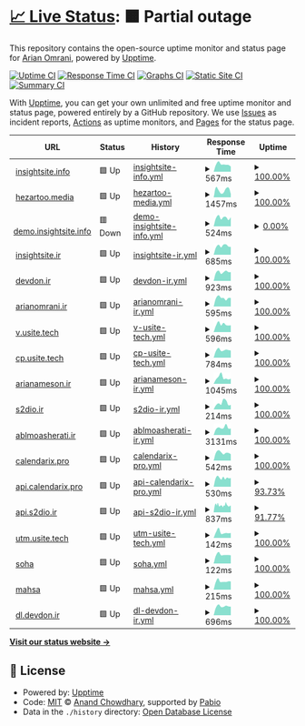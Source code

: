 # [📈 Live Status](https://demo.upptime.js.org): <!--live status--> **🟧 Partial outage**

This repository contains the open-source uptime monitor and status page for [Arian Omrani](https://devdon.ir), powered by [Upptime](https://github.com/upptime/upptime).

[![Uptime CI](https://github.com/arian24b/utm/workflows/Uptime%20CI/badge.svg)](https://github.com/arian24b/utm/actions?query=workflow%3A%22Uptime+CI%22)
[![Response Time CI](https://github.com/arian24b/utm/workflows/Response%20Time%20CI/badge.svg)](https://github.com/arian24b/utm/actions?query=workflow%3A%22Response+Time+CI%22)
[![Graphs CI](https://github.com/arian24b/utm/workflows/Graphs%20CI/badge.svg)](https://github.com/arian24b/utm/actions?query=workflow%3A%22Graphs+CI%22)
[![Static Site CI](https://github.com/arian24b/utm/workflows/Static%20Site%20CI/badge.svg)](https://github.com/arian24b/utm/actions?query=workflow%3A%22Static+Site+CI%22)
[![Summary CI](https://github.com/arian24b/utm/workflows/Summary%20CI/badge.svg)](https://github.com/arian24b/utm/actions?query=workflow%3A%22Summary+CI%22)

With [Upptime](https://upptime.js.org), you can get your own unlimited and free uptime monitor and status page, powered entirely by a GitHub repository. We use [Issues](https://github.com/arian24b/utm/issues) as incident reports, [Actions](https://github.com/arian24b/utm/actions) as uptime monitors, and [Pages](https://demo.upptime.js.org) for the status page.

<!--start: status pages-->
<!-- This summary is generated by Upptime (https://github.com/upptime/upptime) -->
<!-- Do not edit this manually, your changes will be overwritten -->
<!-- prettier-ignore -->
| URL | Status | History | Response Time | Uptime |
| --- | ------ | ------- | ------------- | ------ |
| <img alt="" src="https://icons.duckduckgo.com/ip3/insightsite.info.ico" height="13"> [insightsite.info](https://insightsite.info) | 🟩 Up | [insightsite-info.yml](https://github.com/arian24b/utm/commits/HEAD/history/insightsite-info.yml) | <details><summary><img alt="Response time graph" src="./graphs/insightsite-info/response-time-week.png" height="20"> 567ms</summary><br><a href="https://utm.usite.tech/history/insightsite-info"><img alt="Response time 629" src="https://img.shields.io/endpoint?url=https%3A%2F%2Fraw.githubusercontent.com%2Farian24b%2Futm%2FHEAD%2Fapi%2Finsightsite-info%2Fresponse-time.json"></a><br><a href="https://utm.usite.tech/history/insightsite-info"><img alt="24-hour response time 401" src="https://img.shields.io/endpoint?url=https%3A%2F%2Fraw.githubusercontent.com%2Farian24b%2Futm%2FHEAD%2Fapi%2Finsightsite-info%2Fresponse-time-day.json"></a><br><a href="https://utm.usite.tech/history/insightsite-info"><img alt="7-day response time 567" src="https://img.shields.io/endpoint?url=https%3A%2F%2Fraw.githubusercontent.com%2Farian24b%2Futm%2FHEAD%2Fapi%2Finsightsite-info%2Fresponse-time-week.json"></a><br><a href="https://utm.usite.tech/history/insightsite-info"><img alt="30-day response time 573" src="https://img.shields.io/endpoint?url=https%3A%2F%2Fraw.githubusercontent.com%2Farian24b%2Futm%2FHEAD%2Fapi%2Finsightsite-info%2Fresponse-time-month.json"></a><br><a href="https://utm.usite.tech/history/insightsite-info"><img alt="1-year response time 629" src="https://img.shields.io/endpoint?url=https%3A%2F%2Fraw.githubusercontent.com%2Farian24b%2Futm%2FHEAD%2Fapi%2Finsightsite-info%2Fresponse-time-year.json"></a></details> | <details><summary><a href="https://utm.usite.tech/history/insightsite-info">100.00%</a></summary><a href="https://utm.usite.tech/history/insightsite-info"><img alt="All-time uptime 99.94%" src="https://img.shields.io/endpoint?url=https%3A%2F%2Fraw.githubusercontent.com%2Farian24b%2Futm%2FHEAD%2Fapi%2Finsightsite-info%2Fuptime.json"></a><br><a href="https://utm.usite.tech/history/insightsite-info"><img alt="24-hour uptime 100.00%" src="https://img.shields.io/endpoint?url=https%3A%2F%2Fraw.githubusercontent.com%2Farian24b%2Futm%2FHEAD%2Fapi%2Finsightsite-info%2Fuptime-day.json"></a><br><a href="https://utm.usite.tech/history/insightsite-info"><img alt="7-day uptime 100.00%" src="https://img.shields.io/endpoint?url=https%3A%2F%2Fraw.githubusercontent.com%2Farian24b%2Futm%2FHEAD%2Fapi%2Finsightsite-info%2Fuptime-week.json"></a><br><a href="https://utm.usite.tech/history/insightsite-info"><img alt="30-day uptime 99.94%" src="https://img.shields.io/endpoint?url=https%3A%2F%2Fraw.githubusercontent.com%2Farian24b%2Futm%2FHEAD%2Fapi%2Finsightsite-info%2Fuptime-month.json"></a><br><a href="https://utm.usite.tech/history/insightsite-info"><img alt="1-year uptime 99.94%" src="https://img.shields.io/endpoint?url=https%3A%2F%2Fraw.githubusercontent.com%2Farian24b%2Futm%2FHEAD%2Fapi%2Finsightsite-info%2Fuptime-year.json"></a></details>
| <img alt="" src="https://icons.duckduckgo.com/ip3/hezartoo.media.ico" height="13"> [hezartoo.media](https://hezartoo.media) | 🟩 Up | [hezartoo-media.yml](https://github.com/arian24b/utm/commits/HEAD/history/hezartoo-media.yml) | <details><summary><img alt="Response time graph" src="./graphs/hezartoo-media/response-time-week.png" height="20"> 1457ms</summary><br><a href="https://utm.usite.tech/history/hezartoo-media"><img alt="Response time 1977" src="https://img.shields.io/endpoint?url=https%3A%2F%2Fraw.githubusercontent.com%2Farian24b%2Futm%2FHEAD%2Fapi%2Fhezartoo-media%2Fresponse-time.json"></a><br><a href="https://utm.usite.tech/history/hezartoo-media"><img alt="24-hour response time 695" src="https://img.shields.io/endpoint?url=https%3A%2F%2Fraw.githubusercontent.com%2Farian24b%2Futm%2FHEAD%2Fapi%2Fhezartoo-media%2Fresponse-time-day.json"></a><br><a href="https://utm.usite.tech/history/hezartoo-media"><img alt="7-day response time 1457" src="https://img.shields.io/endpoint?url=https%3A%2F%2Fraw.githubusercontent.com%2Farian24b%2Futm%2FHEAD%2Fapi%2Fhezartoo-media%2Fresponse-time-week.json"></a><br><a href="https://utm.usite.tech/history/hezartoo-media"><img alt="30-day response time 2218" src="https://img.shields.io/endpoint?url=https%3A%2F%2Fraw.githubusercontent.com%2Farian24b%2Futm%2FHEAD%2Fapi%2Fhezartoo-media%2Fresponse-time-month.json"></a><br><a href="https://utm.usite.tech/history/hezartoo-media"><img alt="1-year response time 1977" src="https://img.shields.io/endpoint?url=https%3A%2F%2Fraw.githubusercontent.com%2Farian24b%2Futm%2FHEAD%2Fapi%2Fhezartoo-media%2Fresponse-time-year.json"></a></details> | <details><summary><a href="https://utm.usite.tech/history/hezartoo-media">100.00%</a></summary><a href="https://utm.usite.tech/history/hezartoo-media"><img alt="All-time uptime 99.83%" src="https://img.shields.io/endpoint?url=https%3A%2F%2Fraw.githubusercontent.com%2Farian24b%2Futm%2FHEAD%2Fapi%2Fhezartoo-media%2Fuptime.json"></a><br><a href="https://utm.usite.tech/history/hezartoo-media"><img alt="24-hour uptime 100.00%" src="https://img.shields.io/endpoint?url=https%3A%2F%2Fraw.githubusercontent.com%2Farian24b%2Futm%2FHEAD%2Fapi%2Fhezartoo-media%2Fuptime-day.json"></a><br><a href="https://utm.usite.tech/history/hezartoo-media"><img alt="7-day uptime 100.00%" src="https://img.shields.io/endpoint?url=https%3A%2F%2Fraw.githubusercontent.com%2Farian24b%2Futm%2FHEAD%2Fapi%2Fhezartoo-media%2Fuptime-week.json"></a><br><a href="https://utm.usite.tech/history/hezartoo-media"><img alt="30-day uptime 99.73%" src="https://img.shields.io/endpoint?url=https%3A%2F%2Fraw.githubusercontent.com%2Farian24b%2Futm%2FHEAD%2Fapi%2Fhezartoo-media%2Fuptime-month.json"></a><br><a href="https://utm.usite.tech/history/hezartoo-media"><img alt="1-year uptime 99.83%" src="https://img.shields.io/endpoint?url=https%3A%2F%2Fraw.githubusercontent.com%2Farian24b%2Futm%2FHEAD%2Fapi%2Fhezartoo-media%2Fuptime-year.json"></a></details>
| <img alt="" src="https://icons.duckduckgo.com/ip3/demo.insightsite.info.ico" height="13"> [demo.insightsite.info](https://demo.insightsite.info) | 🟥 Down | [demo-insightsite-info.yml](https://github.com/arian24b/utm/commits/HEAD/history/demo-insightsite-info.yml) | <details><summary><img alt="Response time graph" src="./graphs/demo-insightsite-info/response-time-week.png" height="20"> 524ms</summary><br><a href="https://utm.usite.tech/history/demo-insightsite-info"><img alt="Response time 679" src="https://img.shields.io/endpoint?url=https%3A%2F%2Fraw.githubusercontent.com%2Farian24b%2Futm%2FHEAD%2Fapi%2Fdemo-insightsite-info%2Fresponse-time.json"></a><br><a href="https://utm.usite.tech/history/demo-insightsite-info"><img alt="24-hour response time 543" src="https://img.shields.io/endpoint?url=https%3A%2F%2Fraw.githubusercontent.com%2Farian24b%2Futm%2FHEAD%2Fapi%2Fdemo-insightsite-info%2Fresponse-time-day.json"></a><br><a href="https://utm.usite.tech/history/demo-insightsite-info"><img alt="7-day response time 524" src="https://img.shields.io/endpoint?url=https%3A%2F%2Fraw.githubusercontent.com%2Farian24b%2Futm%2FHEAD%2Fapi%2Fdemo-insightsite-info%2Fresponse-time-week.json"></a><br><a href="https://utm.usite.tech/history/demo-insightsite-info"><img alt="30-day response time 554" src="https://img.shields.io/endpoint?url=https%3A%2F%2Fraw.githubusercontent.com%2Farian24b%2Futm%2FHEAD%2Fapi%2Fdemo-insightsite-info%2Fresponse-time-month.json"></a><br><a href="https://utm.usite.tech/history/demo-insightsite-info"><img alt="1-year response time 679" src="https://img.shields.io/endpoint?url=https%3A%2F%2Fraw.githubusercontent.com%2Farian24b%2Futm%2FHEAD%2Fapi%2Fdemo-insightsite-info%2Fresponse-time-year.json"></a></details> | <details><summary><a href="https://utm.usite.tech/history/demo-insightsite-info">0.00%</a></summary><a href="https://utm.usite.tech/history/demo-insightsite-info"><img alt="All-time uptime 47.59%" src="https://img.shields.io/endpoint?url=https%3A%2F%2Fraw.githubusercontent.com%2Farian24b%2Futm%2FHEAD%2Fapi%2Fdemo-insightsite-info%2Fuptime.json"></a><br><a href="https://utm.usite.tech/history/demo-insightsite-info"><img alt="24-hour uptime 0.00%" src="https://img.shields.io/endpoint?url=https%3A%2F%2Fraw.githubusercontent.com%2Farian24b%2Futm%2FHEAD%2Fapi%2Fdemo-insightsite-info%2Fuptime-day.json"></a><br><a href="https://utm.usite.tech/history/demo-insightsite-info"><img alt="7-day uptime 0.00%" src="https://img.shields.io/endpoint?url=https%3A%2F%2Fraw.githubusercontent.com%2Farian24b%2Futm%2FHEAD%2Fapi%2Fdemo-insightsite-info%2Fuptime-week.json"></a><br><a href="https://utm.usite.tech/history/demo-insightsite-info"><img alt="30-day uptime 0.00%" src="https://img.shields.io/endpoint?url=https%3A%2F%2Fraw.githubusercontent.com%2Farian24b%2Futm%2FHEAD%2Fapi%2Fdemo-insightsite-info%2Fuptime-month.json"></a><br><a href="https://utm.usite.tech/history/demo-insightsite-info"><img alt="1-year uptime 47.59%" src="https://img.shields.io/endpoint?url=https%3A%2F%2Fraw.githubusercontent.com%2Farian24b%2Futm%2FHEAD%2Fapi%2Fdemo-insightsite-info%2Fuptime-year.json"></a></details>
| <img alt="" src="https://icons.duckduckgo.com/ip3/insightsite.ir.ico" height="13"> [insightsite.ir](https://insightsite.ir) | 🟩 Up | [insightsite-ir.yml](https://github.com/arian24b/utm/commits/HEAD/history/insightsite-ir.yml) | <details><summary><img alt="Response time graph" src="./graphs/insightsite-ir/response-time-week.png" height="20"> 685ms</summary><br><a href="https://utm.usite.tech/history/insightsite-ir"><img alt="Response time 635" src="https://img.shields.io/endpoint?url=https%3A%2F%2Fraw.githubusercontent.com%2Farian24b%2Futm%2FHEAD%2Fapi%2Finsightsite-ir%2Fresponse-time.json"></a><br><a href="https://utm.usite.tech/history/insightsite-ir"><img alt="24-hour response time 605" src="https://img.shields.io/endpoint?url=https%3A%2F%2Fraw.githubusercontent.com%2Farian24b%2Futm%2FHEAD%2Fapi%2Finsightsite-ir%2Fresponse-time-day.json"></a><br><a href="https://utm.usite.tech/history/insightsite-ir"><img alt="7-day response time 685" src="https://img.shields.io/endpoint?url=https%3A%2F%2Fraw.githubusercontent.com%2Farian24b%2Futm%2FHEAD%2Fapi%2Finsightsite-ir%2Fresponse-time-week.json"></a><br><a href="https://utm.usite.tech/history/insightsite-ir"><img alt="30-day response time 647" src="https://img.shields.io/endpoint?url=https%3A%2F%2Fraw.githubusercontent.com%2Farian24b%2Futm%2FHEAD%2Fapi%2Finsightsite-ir%2Fresponse-time-month.json"></a><br><a href="https://utm.usite.tech/history/insightsite-ir"><img alt="1-year response time 635" src="https://img.shields.io/endpoint?url=https%3A%2F%2Fraw.githubusercontent.com%2Farian24b%2Futm%2FHEAD%2Fapi%2Finsightsite-ir%2Fresponse-time-year.json"></a></details> | <details><summary><a href="https://utm.usite.tech/history/insightsite-ir">100.00%</a></summary><a href="https://utm.usite.tech/history/insightsite-ir"><img alt="All-time uptime 54.18%" src="https://img.shields.io/endpoint?url=https%3A%2F%2Fraw.githubusercontent.com%2Farian24b%2Futm%2FHEAD%2Fapi%2Finsightsite-ir%2Fuptime.json"></a><br><a href="https://utm.usite.tech/history/insightsite-ir"><img alt="24-hour uptime 100.00%" src="https://img.shields.io/endpoint?url=https%3A%2F%2Fraw.githubusercontent.com%2Farian24b%2Futm%2FHEAD%2Fapi%2Finsightsite-ir%2Fuptime-day.json"></a><br><a href="https://utm.usite.tech/history/insightsite-ir"><img alt="7-day uptime 100.00%" src="https://img.shields.io/endpoint?url=https%3A%2F%2Fraw.githubusercontent.com%2Farian24b%2Futm%2FHEAD%2Fapi%2Finsightsite-ir%2Fuptime-week.json"></a><br><a href="https://utm.usite.tech/history/insightsite-ir"><img alt="30-day uptime 99.94%" src="https://img.shields.io/endpoint?url=https%3A%2F%2Fraw.githubusercontent.com%2Farian24b%2Futm%2FHEAD%2Fapi%2Finsightsite-ir%2Fuptime-month.json"></a><br><a href="https://utm.usite.tech/history/insightsite-ir"><img alt="1-year uptime 54.18%" src="https://img.shields.io/endpoint?url=https%3A%2F%2Fraw.githubusercontent.com%2Farian24b%2Futm%2FHEAD%2Fapi%2Finsightsite-ir%2Fuptime-year.json"></a></details>
| <img alt="" src="https://icons.duckduckgo.com/ip3/devdon.ir.ico" height="13"> [devdon.ir](https://devdon.ir) | 🟩 Up | [devdon-ir.yml](https://github.com/arian24b/utm/commits/HEAD/history/devdon-ir.yml) | <details><summary><img alt="Response time graph" src="./graphs/devdon-ir/response-time-week.png" height="20"> 923ms</summary><br><a href="https://utm.usite.tech/history/devdon-ir"><img alt="Response time 660" src="https://img.shields.io/endpoint?url=https%3A%2F%2Fraw.githubusercontent.com%2Farian24b%2Futm%2FHEAD%2Fapi%2Fdevdon-ir%2Fresponse-time.json"></a><br><a href="https://utm.usite.tech/history/devdon-ir"><img alt="24-hour response time 916" src="https://img.shields.io/endpoint?url=https%3A%2F%2Fraw.githubusercontent.com%2Farian24b%2Futm%2FHEAD%2Fapi%2Fdevdon-ir%2Fresponse-time-day.json"></a><br><a href="https://utm.usite.tech/history/devdon-ir"><img alt="7-day response time 923" src="https://img.shields.io/endpoint?url=https%3A%2F%2Fraw.githubusercontent.com%2Farian24b%2Futm%2FHEAD%2Fapi%2Fdevdon-ir%2Fresponse-time-week.json"></a><br><a href="https://utm.usite.tech/history/devdon-ir"><img alt="30-day response time 963" src="https://img.shields.io/endpoint?url=https%3A%2F%2Fraw.githubusercontent.com%2Farian24b%2Futm%2FHEAD%2Fapi%2Fdevdon-ir%2Fresponse-time-month.json"></a><br><a href="https://utm.usite.tech/history/devdon-ir"><img alt="1-year response time 694" src="https://img.shields.io/endpoint?url=https%3A%2F%2Fraw.githubusercontent.com%2Farian24b%2Futm%2FHEAD%2Fapi%2Fdevdon-ir%2Fresponse-time-year.json"></a></details> | <details><summary><a href="https://utm.usite.tech/history/devdon-ir">100.00%</a></summary><a href="https://utm.usite.tech/history/devdon-ir"><img alt="All-time uptime 52.22%" src="https://img.shields.io/endpoint?url=https%3A%2F%2Fraw.githubusercontent.com%2Farian24b%2Futm%2FHEAD%2Fapi%2Fdevdon-ir%2Fuptime.json"></a><br><a href="https://utm.usite.tech/history/devdon-ir"><img alt="24-hour uptime 100.00%" src="https://img.shields.io/endpoint?url=https%3A%2F%2Fraw.githubusercontent.com%2Farian24b%2Futm%2FHEAD%2Fapi%2Fdevdon-ir%2Fuptime-day.json"></a><br><a href="https://utm.usite.tech/history/devdon-ir"><img alt="7-day uptime 100.00%" src="https://img.shields.io/endpoint?url=https%3A%2F%2Fraw.githubusercontent.com%2Farian24b%2Futm%2FHEAD%2Fapi%2Fdevdon-ir%2Fuptime-week.json"></a><br><a href="https://utm.usite.tech/history/devdon-ir"><img alt="30-day uptime 100.00%" src="https://img.shields.io/endpoint?url=https%3A%2F%2Fraw.githubusercontent.com%2Farian24b%2Futm%2FHEAD%2Fapi%2Fdevdon-ir%2Fuptime-month.json"></a><br><a href="https://utm.usite.tech/history/devdon-ir"><img alt="1-year uptime 59.33%" src="https://img.shields.io/endpoint?url=https%3A%2F%2Fraw.githubusercontent.com%2Farian24b%2Futm%2FHEAD%2Fapi%2Fdevdon-ir%2Fuptime-year.json"></a></details>
| <img alt="" src="https://icons.duckduckgo.com/ip3/arianomrani.ir.ico" height="13"> [arianomrani.ir](https://arianomrani.ir) | 🟩 Up | [arianomrani-ir.yml](https://github.com/arian24b/utm/commits/HEAD/history/arianomrani-ir.yml) | <details><summary><img alt="Response time graph" src="./graphs/arianomrani-ir/response-time-week.png" height="20"> 595ms</summary><br><a href="https://utm.usite.tech/history/arianomrani-ir"><img alt="Response time 550" src="https://img.shields.io/endpoint?url=https%3A%2F%2Fraw.githubusercontent.com%2Farian24b%2Futm%2FHEAD%2Fapi%2Farianomrani-ir%2Fresponse-time.json"></a><br><a href="https://utm.usite.tech/history/arianomrani-ir"><img alt="24-hour response time 596" src="https://img.shields.io/endpoint?url=https%3A%2F%2Fraw.githubusercontent.com%2Farian24b%2Futm%2FHEAD%2Fapi%2Farianomrani-ir%2Fresponse-time-day.json"></a><br><a href="https://utm.usite.tech/history/arianomrani-ir"><img alt="7-day response time 595" src="https://img.shields.io/endpoint?url=https%3A%2F%2Fraw.githubusercontent.com%2Farian24b%2Futm%2FHEAD%2Fapi%2Farianomrani-ir%2Fresponse-time-week.json"></a><br><a href="https://utm.usite.tech/history/arianomrani-ir"><img alt="30-day response time 616" src="https://img.shields.io/endpoint?url=https%3A%2F%2Fraw.githubusercontent.com%2Farian24b%2Futm%2FHEAD%2Fapi%2Farianomrani-ir%2Fresponse-time-month.json"></a><br><a href="https://utm.usite.tech/history/arianomrani-ir"><img alt="1-year response time 569" src="https://img.shields.io/endpoint?url=https%3A%2F%2Fraw.githubusercontent.com%2Farian24b%2Futm%2FHEAD%2Fapi%2Farianomrani-ir%2Fresponse-time-year.json"></a></details> | <details><summary><a href="https://utm.usite.tech/history/arianomrani-ir">100.00%</a></summary><a href="https://utm.usite.tech/history/arianomrani-ir"><img alt="All-time uptime 31.65%" src="https://img.shields.io/endpoint?url=https%3A%2F%2Fraw.githubusercontent.com%2Farian24b%2Futm%2FHEAD%2Fapi%2Farianomrani-ir%2Fuptime.json"></a><br><a href="https://utm.usite.tech/history/arianomrani-ir"><img alt="24-hour uptime 100.00%" src="https://img.shields.io/endpoint?url=https%3A%2F%2Fraw.githubusercontent.com%2Farian24b%2Futm%2FHEAD%2Fapi%2Farianomrani-ir%2Fuptime-day.json"></a><br><a href="https://utm.usite.tech/history/arianomrani-ir"><img alt="7-day uptime 100.00%" src="https://img.shields.io/endpoint?url=https%3A%2F%2Fraw.githubusercontent.com%2Farian24b%2Futm%2FHEAD%2Fapi%2Farianomrani-ir%2Fuptime-week.json"></a><br><a href="https://utm.usite.tech/history/arianomrani-ir"><img alt="30-day uptime 100.00%" src="https://img.shields.io/endpoint?url=https%3A%2F%2Fraw.githubusercontent.com%2Farian24b%2Futm%2FHEAD%2Fapi%2Farianomrani-ir%2Fuptime-month.json"></a><br><a href="https://utm.usite.tech/history/arianomrani-ir"><img alt="1-year uptime 35.96%" src="https://img.shields.io/endpoint?url=https%3A%2F%2Fraw.githubusercontent.com%2Farian24b%2Futm%2FHEAD%2Fapi%2Farianomrani-ir%2Fuptime-year.json"></a></details>
| <img alt="" src="https://icons.duckduckgo.com/ip3/v.usite.tech.ico" height="13"> [v.usite.tech](https://v.usite.tech) | 🟩 Up | [v-usite-tech.yml](https://github.com/arian24b/utm/commits/HEAD/history/v-usite-tech.yml) | <details><summary><img alt="Response time graph" src="./graphs/v-usite-tech/response-time-week.png" height="20"> 596ms</summary><br><a href="https://utm.usite.tech/history/v-usite-tech"><img alt="Response time 735" src="https://img.shields.io/endpoint?url=https%3A%2F%2Fraw.githubusercontent.com%2Farian24b%2Futm%2FHEAD%2Fapi%2Fv-usite-tech%2Fresponse-time.json"></a><br><a href="https://utm.usite.tech/history/v-usite-tech"><img alt="24-hour response time 526" src="https://img.shields.io/endpoint?url=https%3A%2F%2Fraw.githubusercontent.com%2Farian24b%2Futm%2FHEAD%2Fapi%2Fv-usite-tech%2Fresponse-time-day.json"></a><br><a href="https://utm.usite.tech/history/v-usite-tech"><img alt="7-day response time 596" src="https://img.shields.io/endpoint?url=https%3A%2F%2Fraw.githubusercontent.com%2Farian24b%2Futm%2FHEAD%2Fapi%2Fv-usite-tech%2Fresponse-time-week.json"></a><br><a href="https://utm.usite.tech/history/v-usite-tech"><img alt="30-day response time 653" src="https://img.shields.io/endpoint?url=https%3A%2F%2Fraw.githubusercontent.com%2Farian24b%2Futm%2FHEAD%2Fapi%2Fv-usite-tech%2Fresponse-time-month.json"></a><br><a href="https://utm.usite.tech/history/v-usite-tech"><img alt="1-year response time 735" src="https://img.shields.io/endpoint?url=https%3A%2F%2Fraw.githubusercontent.com%2Farian24b%2Futm%2FHEAD%2Fapi%2Fv-usite-tech%2Fresponse-time-year.json"></a></details> | <details><summary><a href="https://utm.usite.tech/history/v-usite-tech">100.00%</a></summary><a href="https://utm.usite.tech/history/v-usite-tech"><img alt="All-time uptime 99.95%" src="https://img.shields.io/endpoint?url=https%3A%2F%2Fraw.githubusercontent.com%2Farian24b%2Futm%2FHEAD%2Fapi%2Fv-usite-tech%2Fuptime.json"></a><br><a href="https://utm.usite.tech/history/v-usite-tech"><img alt="24-hour uptime 100.00%" src="https://img.shields.io/endpoint?url=https%3A%2F%2Fraw.githubusercontent.com%2Farian24b%2Futm%2FHEAD%2Fapi%2Fv-usite-tech%2Fuptime-day.json"></a><br><a href="https://utm.usite.tech/history/v-usite-tech"><img alt="7-day uptime 100.00%" src="https://img.shields.io/endpoint?url=https%3A%2F%2Fraw.githubusercontent.com%2Farian24b%2Futm%2FHEAD%2Fapi%2Fv-usite-tech%2Fuptime-week.json"></a><br><a href="https://utm.usite.tech/history/v-usite-tech"><img alt="30-day uptime 100.00%" src="https://img.shields.io/endpoint?url=https%3A%2F%2Fraw.githubusercontent.com%2Farian24b%2Futm%2FHEAD%2Fapi%2Fv-usite-tech%2Fuptime-month.json"></a><br><a href="https://utm.usite.tech/history/v-usite-tech"><img alt="1-year uptime 99.95%" src="https://img.shields.io/endpoint?url=https%3A%2F%2Fraw.githubusercontent.com%2Farian24b%2Futm%2FHEAD%2Fapi%2Fv-usite-tech%2Fuptime-year.json"></a></details>
| <img alt="" src="https://icons.duckduckgo.com/ip3/cp.usite.tech.ico" height="13"> [cp.usite.tech](https://cp.usite.tech) | 🟩 Up | [cp-usite-tech.yml](https://github.com/arian24b/utm/commits/HEAD/history/cp-usite-tech.yml) | <details><summary><img alt="Response time graph" src="./graphs/cp-usite-tech/response-time-week.png" height="20"> 784ms</summary><br><a href="https://utm.usite.tech/history/cp-usite-tech"><img alt="Response time 829" src="https://img.shields.io/endpoint?url=https%3A%2F%2Fraw.githubusercontent.com%2Farian24b%2Futm%2FHEAD%2Fapi%2Fcp-usite-tech%2Fresponse-time.json"></a><br><a href="https://utm.usite.tech/history/cp-usite-tech"><img alt="24-hour response time 734" src="https://img.shields.io/endpoint?url=https%3A%2F%2Fraw.githubusercontent.com%2Farian24b%2Futm%2FHEAD%2Fapi%2Fcp-usite-tech%2Fresponse-time-day.json"></a><br><a href="https://utm.usite.tech/history/cp-usite-tech"><img alt="7-day response time 784" src="https://img.shields.io/endpoint?url=https%3A%2F%2Fraw.githubusercontent.com%2Farian24b%2Futm%2FHEAD%2Fapi%2Fcp-usite-tech%2Fresponse-time-week.json"></a><br><a href="https://utm.usite.tech/history/cp-usite-tech"><img alt="30-day response time 806" src="https://img.shields.io/endpoint?url=https%3A%2F%2Fraw.githubusercontent.com%2Farian24b%2Futm%2FHEAD%2Fapi%2Fcp-usite-tech%2Fresponse-time-month.json"></a><br><a href="https://utm.usite.tech/history/cp-usite-tech"><img alt="1-year response time 829" src="https://img.shields.io/endpoint?url=https%3A%2F%2Fraw.githubusercontent.com%2Farian24b%2Futm%2FHEAD%2Fapi%2Fcp-usite-tech%2Fresponse-time-year.json"></a></details> | <details><summary><a href="https://utm.usite.tech/history/cp-usite-tech">100.00%</a></summary><a href="https://utm.usite.tech/history/cp-usite-tech"><img alt="All-time uptime 99.95%" src="https://img.shields.io/endpoint?url=https%3A%2F%2Fraw.githubusercontent.com%2Farian24b%2Futm%2FHEAD%2Fapi%2Fcp-usite-tech%2Fuptime.json"></a><br><a href="https://utm.usite.tech/history/cp-usite-tech"><img alt="24-hour uptime 100.00%" src="https://img.shields.io/endpoint?url=https%3A%2F%2Fraw.githubusercontent.com%2Farian24b%2Futm%2FHEAD%2Fapi%2Fcp-usite-tech%2Fuptime-day.json"></a><br><a href="https://utm.usite.tech/history/cp-usite-tech"><img alt="7-day uptime 100.00%" src="https://img.shields.io/endpoint?url=https%3A%2F%2Fraw.githubusercontent.com%2Farian24b%2Futm%2FHEAD%2Fapi%2Fcp-usite-tech%2Fuptime-week.json"></a><br><a href="https://utm.usite.tech/history/cp-usite-tech"><img alt="30-day uptime 100.00%" src="https://img.shields.io/endpoint?url=https%3A%2F%2Fraw.githubusercontent.com%2Farian24b%2Futm%2FHEAD%2Fapi%2Fcp-usite-tech%2Fuptime-month.json"></a><br><a href="https://utm.usite.tech/history/cp-usite-tech"><img alt="1-year uptime 99.95%" src="https://img.shields.io/endpoint?url=https%3A%2F%2Fraw.githubusercontent.com%2Farian24b%2Futm%2FHEAD%2Fapi%2Fcp-usite-tech%2Fuptime-year.json"></a></details>
| <img alt="" src="https://icons.duckduckgo.com/ip3/arianameson.ir.ico" height="13"> [arianameson.ir](https://arianameson.ir) | 🟩 Up | [arianameson-ir.yml](https://github.com/arian24b/utm/commits/HEAD/history/arianameson-ir.yml) | <details><summary><img alt="Response time graph" src="./graphs/arianameson-ir/response-time-week.png" height="20"> 1045ms</summary><br><a href="https://utm.usite.tech/history/arianameson-ir"><img alt="Response time 937" src="https://img.shields.io/endpoint?url=https%3A%2F%2Fraw.githubusercontent.com%2Farian24b%2Futm%2FHEAD%2Fapi%2Farianameson-ir%2Fresponse-time.json"></a><br><a href="https://utm.usite.tech/history/arianameson-ir"><img alt="24-hour response time 863" src="https://img.shields.io/endpoint?url=https%3A%2F%2Fraw.githubusercontent.com%2Farian24b%2Futm%2FHEAD%2Fapi%2Farianameson-ir%2Fresponse-time-day.json"></a><br><a href="https://utm.usite.tech/history/arianameson-ir"><img alt="7-day response time 1045" src="https://img.shields.io/endpoint?url=https%3A%2F%2Fraw.githubusercontent.com%2Farian24b%2Futm%2FHEAD%2Fapi%2Farianameson-ir%2Fresponse-time-week.json"></a><br><a href="https://utm.usite.tech/history/arianameson-ir"><img alt="30-day response time 962" src="https://img.shields.io/endpoint?url=https%3A%2F%2Fraw.githubusercontent.com%2Farian24b%2Futm%2FHEAD%2Fapi%2Farianameson-ir%2Fresponse-time-month.json"></a><br><a href="https://utm.usite.tech/history/arianameson-ir"><img alt="1-year response time 934" src="https://img.shields.io/endpoint?url=https%3A%2F%2Fraw.githubusercontent.com%2Farian24b%2Futm%2FHEAD%2Fapi%2Farianameson-ir%2Fresponse-time-year.json"></a></details> | <details><summary><a href="https://utm.usite.tech/history/arianameson-ir">100.00%</a></summary><a href="https://utm.usite.tech/history/arianameson-ir"><img alt="All-time uptime 62.09%" src="https://img.shields.io/endpoint?url=https%3A%2F%2Fraw.githubusercontent.com%2Farian24b%2Futm%2FHEAD%2Fapi%2Farianameson-ir%2Fuptime.json"></a><br><a href="https://utm.usite.tech/history/arianameson-ir"><img alt="24-hour uptime 100.00%" src="https://img.shields.io/endpoint?url=https%3A%2F%2Fraw.githubusercontent.com%2Farian24b%2Futm%2FHEAD%2Fapi%2Farianameson-ir%2Fuptime-day.json"></a><br><a href="https://utm.usite.tech/history/arianameson-ir"><img alt="7-day uptime 100.00%" src="https://img.shields.io/endpoint?url=https%3A%2F%2Fraw.githubusercontent.com%2Farian24b%2Futm%2FHEAD%2Fapi%2Farianameson-ir%2Fuptime-week.json"></a><br><a href="https://utm.usite.tech/history/arianameson-ir"><img alt="30-day uptime 100.00%" src="https://img.shields.io/endpoint?url=https%3A%2F%2Fraw.githubusercontent.com%2Farian24b%2Futm%2FHEAD%2Fapi%2Farianameson-ir%2Fuptime-month.json"></a><br><a href="https://utm.usite.tech/history/arianameson-ir"><img alt="1-year uptime 63.94%" src="https://img.shields.io/endpoint?url=https%3A%2F%2Fraw.githubusercontent.com%2Farian24b%2Futm%2FHEAD%2Fapi%2Farianameson-ir%2Fuptime-year.json"></a></details>
| <img alt="" src="https://icons.duckduckgo.com/ip3/s2dio.ir.ico" height="13"> [s2dio.ir](https://s2dio.ir) | 🟩 Up | [s2dio-ir.yml](https://github.com/arian24b/utm/commits/HEAD/history/s2dio-ir.yml) | <details><summary><img alt="Response time graph" src="./graphs/s2dio-ir/response-time-week.png" height="20"> 214ms</summary><br><a href="https://utm.usite.tech/history/s2dio-ir"><img alt="Response time 421" src="https://img.shields.io/endpoint?url=https%3A%2F%2Fraw.githubusercontent.com%2Farian24b%2Futm%2FHEAD%2Fapi%2Fs2dio-ir%2Fresponse-time.json"></a><br><a href="https://utm.usite.tech/history/s2dio-ir"><img alt="24-hour response time 154" src="https://img.shields.io/endpoint?url=https%3A%2F%2Fraw.githubusercontent.com%2Farian24b%2Futm%2FHEAD%2Fapi%2Fs2dio-ir%2Fresponse-time-day.json"></a><br><a href="https://utm.usite.tech/history/s2dio-ir"><img alt="7-day response time 214" src="https://img.shields.io/endpoint?url=https%3A%2F%2Fraw.githubusercontent.com%2Farian24b%2Futm%2FHEAD%2Fapi%2Fs2dio-ir%2Fresponse-time-week.json"></a><br><a href="https://utm.usite.tech/history/s2dio-ir"><img alt="30-day response time 263" src="https://img.shields.io/endpoint?url=https%3A%2F%2Fraw.githubusercontent.com%2Farian24b%2Futm%2FHEAD%2Fapi%2Fs2dio-ir%2Fresponse-time-month.json"></a><br><a href="https://utm.usite.tech/history/s2dio-ir"><img alt="1-year response time 421" src="https://img.shields.io/endpoint?url=https%3A%2F%2Fraw.githubusercontent.com%2Farian24b%2Futm%2FHEAD%2Fapi%2Fs2dio-ir%2Fresponse-time-year.json"></a></details> | <details><summary><a href="https://utm.usite.tech/history/s2dio-ir">100.00%</a></summary><a href="https://utm.usite.tech/history/s2dio-ir"><img alt="All-time uptime 99.96%" src="https://img.shields.io/endpoint?url=https%3A%2F%2Fraw.githubusercontent.com%2Farian24b%2Futm%2FHEAD%2Fapi%2Fs2dio-ir%2Fuptime.json"></a><br><a href="https://utm.usite.tech/history/s2dio-ir"><img alt="24-hour uptime 100.00%" src="https://img.shields.io/endpoint?url=https%3A%2F%2Fraw.githubusercontent.com%2Farian24b%2Futm%2FHEAD%2Fapi%2Fs2dio-ir%2Fuptime-day.json"></a><br><a href="https://utm.usite.tech/history/s2dio-ir"><img alt="7-day uptime 100.00%" src="https://img.shields.io/endpoint?url=https%3A%2F%2Fraw.githubusercontent.com%2Farian24b%2Futm%2FHEAD%2Fapi%2Fs2dio-ir%2Fuptime-week.json"></a><br><a href="https://utm.usite.tech/history/s2dio-ir"><img alt="30-day uptime 100.00%" src="https://img.shields.io/endpoint?url=https%3A%2F%2Fraw.githubusercontent.com%2Farian24b%2Futm%2FHEAD%2Fapi%2Fs2dio-ir%2Fuptime-month.json"></a><br><a href="https://utm.usite.tech/history/s2dio-ir"><img alt="1-year uptime 99.96%" src="https://img.shields.io/endpoint?url=https%3A%2F%2Fraw.githubusercontent.com%2Farian24b%2Futm%2FHEAD%2Fapi%2Fs2dio-ir%2Fuptime-year.json"></a></details>
| <img alt="" src="https://icons.duckduckgo.com/ip3/ablmoasherati.ir.ico" height="13"> [ablmoasherati.ir](https://ablmoasherati.ir) | 🟩 Up | [ablmoasherati-ir.yml](https://github.com/arian24b/utm/commits/HEAD/history/ablmoasherati-ir.yml) | <details><summary><img alt="Response time graph" src="./graphs/ablmoasherati-ir/response-time-week.png" height="20"> 3131ms</summary><br><a href="https://utm.usite.tech/history/ablmoasherati-ir"><img alt="Response time 2920" src="https://img.shields.io/endpoint?url=https%3A%2F%2Fraw.githubusercontent.com%2Farian24b%2Futm%2FHEAD%2Fapi%2Fablmoasherati-ir%2Fresponse-time.json"></a><br><a href="https://utm.usite.tech/history/ablmoasherati-ir"><img alt="24-hour response time 2797" src="https://img.shields.io/endpoint?url=https%3A%2F%2Fraw.githubusercontent.com%2Farian24b%2Futm%2FHEAD%2Fapi%2Fablmoasherati-ir%2Fresponse-time-day.json"></a><br><a href="https://utm.usite.tech/history/ablmoasherati-ir"><img alt="7-day response time 3131" src="https://img.shields.io/endpoint?url=https%3A%2F%2Fraw.githubusercontent.com%2Farian24b%2Futm%2FHEAD%2Fapi%2Fablmoasherati-ir%2Fresponse-time-week.json"></a><br><a href="https://utm.usite.tech/history/ablmoasherati-ir"><img alt="30-day response time 3105" src="https://img.shields.io/endpoint?url=https%3A%2F%2Fraw.githubusercontent.com%2Farian24b%2Futm%2FHEAD%2Fapi%2Fablmoasherati-ir%2Fresponse-time-month.json"></a><br><a href="https://utm.usite.tech/history/ablmoasherati-ir"><img alt="1-year response time 2920" src="https://img.shields.io/endpoint?url=https%3A%2F%2Fraw.githubusercontent.com%2Farian24b%2Futm%2FHEAD%2Fapi%2Fablmoasherati-ir%2Fresponse-time-year.json"></a></details> | <details><summary><a href="https://utm.usite.tech/history/ablmoasherati-ir">100.00%</a></summary><a href="https://utm.usite.tech/history/ablmoasherati-ir"><img alt="All-time uptime 98.86%" src="https://img.shields.io/endpoint?url=https%3A%2F%2Fraw.githubusercontent.com%2Farian24b%2Futm%2FHEAD%2Fapi%2Fablmoasherati-ir%2Fuptime.json"></a><br><a href="https://utm.usite.tech/history/ablmoasherati-ir"><img alt="24-hour uptime 100.00%" src="https://img.shields.io/endpoint?url=https%3A%2F%2Fraw.githubusercontent.com%2Farian24b%2Futm%2FHEAD%2Fapi%2Fablmoasherati-ir%2Fuptime-day.json"></a><br><a href="https://utm.usite.tech/history/ablmoasherati-ir"><img alt="7-day uptime 100.00%" src="https://img.shields.io/endpoint?url=https%3A%2F%2Fraw.githubusercontent.com%2Farian24b%2Futm%2FHEAD%2Fapi%2Fablmoasherati-ir%2Fuptime-week.json"></a><br><a href="https://utm.usite.tech/history/ablmoasherati-ir"><img alt="30-day uptime 100.00%" src="https://img.shields.io/endpoint?url=https%3A%2F%2Fraw.githubusercontent.com%2Farian24b%2Futm%2FHEAD%2Fapi%2Fablmoasherati-ir%2Fuptime-month.json"></a><br><a href="https://utm.usite.tech/history/ablmoasherati-ir"><img alt="1-year uptime 98.86%" src="https://img.shields.io/endpoint?url=https%3A%2F%2Fraw.githubusercontent.com%2Farian24b%2Futm%2FHEAD%2Fapi%2Fablmoasherati-ir%2Fuptime-year.json"></a></details>
| <img alt="" src="https://icons.duckduckgo.com/ip3/calendarix.pro.ico" height="13"> [calendarix.pro](https://calendarix.pro) | 🟩 Up | [calendarix-pro.yml](https://github.com/arian24b/utm/commits/HEAD/history/calendarix-pro.yml) | <details><summary><img alt="Response time graph" src="./graphs/calendarix-pro/response-time-week.png" height="20"> 542ms</summary><br><a href="https://utm.usite.tech/history/calendarix-pro"><img alt="Response time 561" src="https://img.shields.io/endpoint?url=https%3A%2F%2Fraw.githubusercontent.com%2Farian24b%2Futm%2FHEAD%2Fapi%2Fcalendarix-pro%2Fresponse-time.json"></a><br><a href="https://utm.usite.tech/history/calendarix-pro"><img alt="24-hour response time 442" src="https://img.shields.io/endpoint?url=https%3A%2F%2Fraw.githubusercontent.com%2Farian24b%2Futm%2FHEAD%2Fapi%2Fcalendarix-pro%2Fresponse-time-day.json"></a><br><a href="https://utm.usite.tech/history/calendarix-pro"><img alt="7-day response time 542" src="https://img.shields.io/endpoint?url=https%3A%2F%2Fraw.githubusercontent.com%2Farian24b%2Futm%2FHEAD%2Fapi%2Fcalendarix-pro%2Fresponse-time-week.json"></a><br><a href="https://utm.usite.tech/history/calendarix-pro"><img alt="30-day response time 587" src="https://img.shields.io/endpoint?url=https%3A%2F%2Fraw.githubusercontent.com%2Farian24b%2Futm%2FHEAD%2Fapi%2Fcalendarix-pro%2Fresponse-time-month.json"></a><br><a href="https://utm.usite.tech/history/calendarix-pro"><img alt="1-year response time 561" src="https://img.shields.io/endpoint?url=https%3A%2F%2Fraw.githubusercontent.com%2Farian24b%2Futm%2FHEAD%2Fapi%2Fcalendarix-pro%2Fresponse-time-year.json"></a></details> | <details><summary><a href="https://utm.usite.tech/history/calendarix-pro">100.00%</a></summary><a href="https://utm.usite.tech/history/calendarix-pro"><img alt="All-time uptime 80.59%" src="https://img.shields.io/endpoint?url=https%3A%2F%2Fraw.githubusercontent.com%2Farian24b%2Futm%2FHEAD%2Fapi%2Fcalendarix-pro%2Fuptime.json"></a><br><a href="https://utm.usite.tech/history/calendarix-pro"><img alt="24-hour uptime 100.00%" src="https://img.shields.io/endpoint?url=https%3A%2F%2Fraw.githubusercontent.com%2Farian24b%2Futm%2FHEAD%2Fapi%2Fcalendarix-pro%2Fuptime-day.json"></a><br><a href="https://utm.usite.tech/history/calendarix-pro"><img alt="7-day uptime 100.00%" src="https://img.shields.io/endpoint?url=https%3A%2F%2Fraw.githubusercontent.com%2Farian24b%2Futm%2FHEAD%2Fapi%2Fcalendarix-pro%2Fuptime-week.json"></a><br><a href="https://utm.usite.tech/history/calendarix-pro"><img alt="30-day uptime 100.00%" src="https://img.shields.io/endpoint?url=https%3A%2F%2Fraw.githubusercontent.com%2Farian24b%2Futm%2FHEAD%2Fapi%2Fcalendarix-pro%2Fuptime-month.json"></a><br><a href="https://utm.usite.tech/history/calendarix-pro"><img alt="1-year uptime 80.59%" src="https://img.shields.io/endpoint?url=https%3A%2F%2Fraw.githubusercontent.com%2Farian24b%2Futm%2FHEAD%2Fapi%2Fcalendarix-pro%2Fuptime-year.json"></a></details>
| <img alt="" src="https://icons.duckduckgo.com/ip3/api.calendarix.pro.ico" height="13"> [api.calendarix.pro](https://api.calendarix.pro) | 🟩 Up | [api-calendarix-pro.yml](https://github.com/arian24b/utm/commits/HEAD/history/api-calendarix-pro.yml) | <details><summary><img alt="Response time graph" src="./graphs/api-calendarix-pro/response-time-week.png" height="20"> 530ms</summary><br><a href="https://utm.usite.tech/history/api-calendarix-pro"><img alt="Response time 537" src="https://img.shields.io/endpoint?url=https%3A%2F%2Fraw.githubusercontent.com%2Farian24b%2Futm%2FHEAD%2Fapi%2Fapi-calendarix-pro%2Fresponse-time.json"></a><br><a href="https://utm.usite.tech/history/api-calendarix-pro"><img alt="24-hour response time 530" src="https://img.shields.io/endpoint?url=https%3A%2F%2Fraw.githubusercontent.com%2Farian24b%2Futm%2FHEAD%2Fapi%2Fapi-calendarix-pro%2Fresponse-time-day.json"></a><br><a href="https://utm.usite.tech/history/api-calendarix-pro"><img alt="7-day response time 530" src="https://img.shields.io/endpoint?url=https%3A%2F%2Fraw.githubusercontent.com%2Farian24b%2Futm%2FHEAD%2Fapi%2Fapi-calendarix-pro%2Fresponse-time-week.json"></a><br><a href="https://utm.usite.tech/history/api-calendarix-pro"><img alt="30-day response time 534" src="https://img.shields.io/endpoint?url=https%3A%2F%2Fraw.githubusercontent.com%2Farian24b%2Futm%2FHEAD%2Fapi%2Fapi-calendarix-pro%2Fresponse-time-month.json"></a><br><a href="https://utm.usite.tech/history/api-calendarix-pro"><img alt="1-year response time 537" src="https://img.shields.io/endpoint?url=https%3A%2F%2Fraw.githubusercontent.com%2Farian24b%2Futm%2FHEAD%2Fapi%2Fapi-calendarix-pro%2Fresponse-time-year.json"></a></details> | <details><summary><a href="https://utm.usite.tech/history/api-calendarix-pro">93.73%</a></summary><a href="https://utm.usite.tech/history/api-calendarix-pro"><img alt="All-time uptime 98.49%" src="https://img.shields.io/endpoint?url=https%3A%2F%2Fraw.githubusercontent.com%2Farian24b%2Futm%2FHEAD%2Fapi%2Fapi-calendarix-pro%2Fuptime.json"></a><br><a href="https://utm.usite.tech/history/api-calendarix-pro"><img alt="24-hour uptime 100.00%" src="https://img.shields.io/endpoint?url=https%3A%2F%2Fraw.githubusercontent.com%2Farian24b%2Futm%2FHEAD%2Fapi%2Fapi-calendarix-pro%2Fuptime-day.json"></a><br><a href="https://utm.usite.tech/history/api-calendarix-pro"><img alt="7-day uptime 93.73%" src="https://img.shields.io/endpoint?url=https%3A%2F%2Fraw.githubusercontent.com%2Farian24b%2Futm%2FHEAD%2Fapi%2Fapi-calendarix-pro%2Fuptime-week.json"></a><br><a href="https://utm.usite.tech/history/api-calendarix-pro"><img alt="30-day uptime 98.56%" src="https://img.shields.io/endpoint?url=https%3A%2F%2Fraw.githubusercontent.com%2Farian24b%2Futm%2FHEAD%2Fapi%2Fapi-calendarix-pro%2Fuptime-month.json"></a><br><a href="https://utm.usite.tech/history/api-calendarix-pro"><img alt="1-year uptime 98.49%" src="https://img.shields.io/endpoint?url=https%3A%2F%2Fraw.githubusercontent.com%2Farian24b%2Futm%2FHEAD%2Fapi%2Fapi-calendarix-pro%2Fuptime-year.json"></a></details>
| <img alt="" src="https://icons.duckduckgo.com/ip3/api.s2dio.ir.ico" height="13"> [api.s2dio.ir](https://api.s2dio.ir) | 🟩 Up | [api-s2dio-ir.yml](https://github.com/arian24b/utm/commits/HEAD/history/api-s2dio-ir.yml) | <details><summary><img alt="Response time graph" src="./graphs/api-s2dio-ir/response-time-week.png" height="20"> 837ms</summary><br><a href="https://utm.usite.tech/history/api-s2dio-ir"><img alt="Response time 720" src="https://img.shields.io/endpoint?url=https%3A%2F%2Fraw.githubusercontent.com%2Farian24b%2Futm%2FHEAD%2Fapi%2Fapi-s2dio-ir%2Fresponse-time.json"></a><br><a href="https://utm.usite.tech/history/api-s2dio-ir"><img alt="24-hour response time 775" src="https://img.shields.io/endpoint?url=https%3A%2F%2Fraw.githubusercontent.com%2Farian24b%2Futm%2FHEAD%2Fapi%2Fapi-s2dio-ir%2Fresponse-time-day.json"></a><br><a href="https://utm.usite.tech/history/api-s2dio-ir"><img alt="7-day response time 837" src="https://img.shields.io/endpoint?url=https%3A%2F%2Fraw.githubusercontent.com%2Farian24b%2Futm%2FHEAD%2Fapi%2Fapi-s2dio-ir%2Fresponse-time-week.json"></a><br><a href="https://utm.usite.tech/history/api-s2dio-ir"><img alt="30-day response time 805" src="https://img.shields.io/endpoint?url=https%3A%2F%2Fraw.githubusercontent.com%2Farian24b%2Futm%2FHEAD%2Fapi%2Fapi-s2dio-ir%2Fresponse-time-month.json"></a><br><a href="https://utm.usite.tech/history/api-s2dio-ir"><img alt="1-year response time 720" src="https://img.shields.io/endpoint?url=https%3A%2F%2Fraw.githubusercontent.com%2Farian24b%2Futm%2FHEAD%2Fapi%2Fapi-s2dio-ir%2Fresponse-time-year.json"></a></details> | <details><summary><a href="https://utm.usite.tech/history/api-s2dio-ir">91.77%</a></summary><a href="https://utm.usite.tech/history/api-s2dio-ir"><img alt="All-time uptime 97.31%" src="https://img.shields.io/endpoint?url=https%3A%2F%2Fraw.githubusercontent.com%2Farian24b%2Futm%2FHEAD%2Fapi%2Fapi-s2dio-ir%2Fuptime.json"></a><br><a href="https://utm.usite.tech/history/api-s2dio-ir"><img alt="24-hour uptime 93.08%" src="https://img.shields.io/endpoint?url=https%3A%2F%2Fraw.githubusercontent.com%2Farian24b%2Futm%2FHEAD%2Fapi%2Fapi-s2dio-ir%2Fuptime-day.json"></a><br><a href="https://utm.usite.tech/history/api-s2dio-ir"><img alt="7-day uptime 91.77%" src="https://img.shields.io/endpoint?url=https%3A%2F%2Fraw.githubusercontent.com%2Farian24b%2Futm%2FHEAD%2Fapi%2Fapi-s2dio-ir%2Fuptime-week.json"></a><br><a href="https://utm.usite.tech/history/api-s2dio-ir"><img alt="30-day uptime 95.42%" src="https://img.shields.io/endpoint?url=https%3A%2F%2Fraw.githubusercontent.com%2Farian24b%2Futm%2FHEAD%2Fapi%2Fapi-s2dio-ir%2Fuptime-month.json"></a><br><a href="https://utm.usite.tech/history/api-s2dio-ir"><img alt="1-year uptime 97.31%" src="https://img.shields.io/endpoint?url=https%3A%2F%2Fraw.githubusercontent.com%2Farian24b%2Futm%2FHEAD%2Fapi%2Fapi-s2dio-ir%2Fuptime-year.json"></a></details>
| <img alt="" src="https://icons.duckduckgo.com/ip3/utm.usite.tech.ico" height="13"> [utm.usite.tech](https://utm.usite.tech) | 🟩 Up | [utm-usite-tech.yml](https://github.com/arian24b/utm/commits/HEAD/history/utm-usite-tech.yml) | <details><summary><img alt="Response time graph" src="./graphs/utm-usite-tech/response-time-week.png" height="20"> 142ms</summary><br><a href="https://utm.usite.tech/history/utm-usite-tech"><img alt="Response time 159" src="https://img.shields.io/endpoint?url=https%3A%2F%2Fraw.githubusercontent.com%2Farian24b%2Futm%2FHEAD%2Fapi%2Futm-usite-tech%2Fresponse-time.json"></a><br><a href="https://utm.usite.tech/history/utm-usite-tech"><img alt="24-hour response time 125" src="https://img.shields.io/endpoint?url=https%3A%2F%2Fraw.githubusercontent.com%2Farian24b%2Futm%2FHEAD%2Fapi%2Futm-usite-tech%2Fresponse-time-day.json"></a><br><a href="https://utm.usite.tech/history/utm-usite-tech"><img alt="7-day response time 142" src="https://img.shields.io/endpoint?url=https%3A%2F%2Fraw.githubusercontent.com%2Farian24b%2Futm%2FHEAD%2Fapi%2Futm-usite-tech%2Fresponse-time-week.json"></a><br><a href="https://utm.usite.tech/history/utm-usite-tech"><img alt="30-day response time 227" src="https://img.shields.io/endpoint?url=https%3A%2F%2Fraw.githubusercontent.com%2Farian24b%2Futm%2FHEAD%2Fapi%2Futm-usite-tech%2Fresponse-time-month.json"></a><br><a href="https://utm.usite.tech/history/utm-usite-tech"><img alt="1-year response time 159" src="https://img.shields.io/endpoint?url=https%3A%2F%2Fraw.githubusercontent.com%2Farian24b%2Futm%2FHEAD%2Fapi%2Futm-usite-tech%2Fresponse-time-year.json"></a></details> | <details><summary><a href="https://utm.usite.tech/history/utm-usite-tech">100.00%</a></summary><a href="https://utm.usite.tech/history/utm-usite-tech"><img alt="All-time uptime 100.00%" src="https://img.shields.io/endpoint?url=https%3A%2F%2Fraw.githubusercontent.com%2Farian24b%2Futm%2FHEAD%2Fapi%2Futm-usite-tech%2Fuptime.json"></a><br><a href="https://utm.usite.tech/history/utm-usite-tech"><img alt="24-hour uptime 100.00%" src="https://img.shields.io/endpoint?url=https%3A%2F%2Fraw.githubusercontent.com%2Farian24b%2Futm%2FHEAD%2Fapi%2Futm-usite-tech%2Fuptime-day.json"></a><br><a href="https://utm.usite.tech/history/utm-usite-tech"><img alt="7-day uptime 100.00%" src="https://img.shields.io/endpoint?url=https%3A%2F%2Fraw.githubusercontent.com%2Farian24b%2Futm%2FHEAD%2Fapi%2Futm-usite-tech%2Fuptime-week.json"></a><br><a href="https://utm.usite.tech/history/utm-usite-tech"><img alt="30-day uptime 100.00%" src="https://img.shields.io/endpoint?url=https%3A%2F%2Fraw.githubusercontent.com%2Farian24b%2Futm%2FHEAD%2Fapi%2Futm-usite-tech%2Fuptime-month.json"></a><br><a href="https://utm.usite.tech/history/utm-usite-tech"><img alt="1-year uptime 100.00%" src="https://img.shields.io/endpoint?url=https%3A%2F%2Fraw.githubusercontent.com%2Farian24b%2Futm%2FHEAD%2Fapi%2Futm-usite-tech%2Fuptime-year.json"></a></details>
| <img alt="" src="https://icons.duckduckgo.com/ip3/null.ico" height="13"> [soha](soha.usite.tech) | 🟩 Up | [soha.yml](https://github.com/arian24b/utm/commits/HEAD/history/soha.yml) | <details><summary><img alt="Response time graph" src="./graphs/soha/response-time-week.png" height="20"> 122ms</summary><br><a href="https://utm.usite.tech/history/soha"><img alt="Response time 137" src="https://img.shields.io/endpoint?url=https%3A%2F%2Fraw.githubusercontent.com%2Farian24b%2Futm%2FHEAD%2Fapi%2Fsoha%2Fresponse-time.json"></a><br><a href="https://utm.usite.tech/history/soha"><img alt="24-hour response time 114" src="https://img.shields.io/endpoint?url=https%3A%2F%2Fraw.githubusercontent.com%2Farian24b%2Futm%2FHEAD%2Fapi%2Fsoha%2Fresponse-time-day.json"></a><br><a href="https://utm.usite.tech/history/soha"><img alt="7-day response time 122" src="https://img.shields.io/endpoint?url=https%3A%2F%2Fraw.githubusercontent.com%2Farian24b%2Futm%2FHEAD%2Fapi%2Fsoha%2Fresponse-time-week.json"></a><br><a href="https://utm.usite.tech/history/soha"><img alt="30-day response time 131" src="https://img.shields.io/endpoint?url=https%3A%2F%2Fraw.githubusercontent.com%2Farian24b%2Futm%2FHEAD%2Fapi%2Fsoha%2Fresponse-time-month.json"></a><br><a href="https://utm.usite.tech/history/soha"><img alt="1-year response time 136" src="https://img.shields.io/endpoint?url=https%3A%2F%2Fraw.githubusercontent.com%2Farian24b%2Futm%2FHEAD%2Fapi%2Fsoha%2Fresponse-time-year.json"></a></details> | <details><summary><a href="https://utm.usite.tech/history/soha">100.00%</a></summary><a href="https://utm.usite.tech/history/soha"><img alt="All-time uptime 99.94%" src="https://img.shields.io/endpoint?url=https%3A%2F%2Fraw.githubusercontent.com%2Farian24b%2Futm%2FHEAD%2Fapi%2Fsoha%2Fuptime.json"></a><br><a href="https://utm.usite.tech/history/soha"><img alt="24-hour uptime 100.00%" src="https://img.shields.io/endpoint?url=https%3A%2F%2Fraw.githubusercontent.com%2Farian24b%2Futm%2FHEAD%2Fapi%2Fsoha%2Fuptime-day.json"></a><br><a href="https://utm.usite.tech/history/soha"><img alt="7-day uptime 100.00%" src="https://img.shields.io/endpoint?url=https%3A%2F%2Fraw.githubusercontent.com%2Farian24b%2Futm%2FHEAD%2Fapi%2Fsoha%2Fuptime-week.json"></a><br><a href="https://utm.usite.tech/history/soha"><img alt="30-day uptime 100.00%" src="https://img.shields.io/endpoint?url=https%3A%2F%2Fraw.githubusercontent.com%2Farian24b%2Futm%2FHEAD%2Fapi%2Fsoha%2Fuptime-month.json"></a><br><a href="https://utm.usite.tech/history/soha"><img alt="1-year uptime 99.95%" src="https://img.shields.io/endpoint?url=https%3A%2F%2Fraw.githubusercontent.com%2Farian24b%2Futm%2FHEAD%2Fapi%2Fsoha%2Fuptime-year.json"></a></details>
| <img alt="" src="https://icons.duckduckgo.com/ip3/null.ico" height="13"> [mahsa](mahsa.usite.tech) | 🟩 Up | [mahsa.yml](https://github.com/arian24b/utm/commits/HEAD/history/mahsa.yml) | <details><summary><img alt="Response time graph" src="./graphs/mahsa/response-time-week.png" height="20"> 215ms</summary><br><a href="https://utm.usite.tech/history/mahsa"><img alt="Response time 219" src="https://img.shields.io/endpoint?url=https%3A%2F%2Fraw.githubusercontent.com%2Farian24b%2Futm%2FHEAD%2Fapi%2Fmahsa%2Fresponse-time.json"></a><br><a href="https://utm.usite.tech/history/mahsa"><img alt="24-hour response time 213" src="https://img.shields.io/endpoint?url=https%3A%2F%2Fraw.githubusercontent.com%2Farian24b%2Futm%2FHEAD%2Fapi%2Fmahsa%2Fresponse-time-day.json"></a><br><a href="https://utm.usite.tech/history/mahsa"><img alt="7-day response time 215" src="https://img.shields.io/endpoint?url=https%3A%2F%2Fraw.githubusercontent.com%2Farian24b%2Futm%2FHEAD%2Fapi%2Fmahsa%2Fresponse-time-week.json"></a><br><a href="https://utm.usite.tech/history/mahsa"><img alt="30-day response time 216" src="https://img.shields.io/endpoint?url=https%3A%2F%2Fraw.githubusercontent.com%2Farian24b%2Futm%2FHEAD%2Fapi%2Fmahsa%2Fresponse-time-month.json"></a><br><a href="https://utm.usite.tech/history/mahsa"><img alt="1-year response time 219" src="https://img.shields.io/endpoint?url=https%3A%2F%2Fraw.githubusercontent.com%2Farian24b%2Futm%2FHEAD%2Fapi%2Fmahsa%2Fresponse-time-year.json"></a></details> | <details><summary><a href="https://utm.usite.tech/history/mahsa">100.00%</a></summary><a href="https://utm.usite.tech/history/mahsa"><img alt="All-time uptime 99.84%" src="https://img.shields.io/endpoint?url=https%3A%2F%2Fraw.githubusercontent.com%2Farian24b%2Futm%2FHEAD%2Fapi%2Fmahsa%2Fuptime.json"></a><br><a href="https://utm.usite.tech/history/mahsa"><img alt="24-hour uptime 100.00%" src="https://img.shields.io/endpoint?url=https%3A%2F%2Fraw.githubusercontent.com%2Farian24b%2Futm%2FHEAD%2Fapi%2Fmahsa%2Fuptime-day.json"></a><br><a href="https://utm.usite.tech/history/mahsa"><img alt="7-day uptime 100.00%" src="https://img.shields.io/endpoint?url=https%3A%2F%2Fraw.githubusercontent.com%2Farian24b%2Futm%2FHEAD%2Fapi%2Fmahsa%2Fuptime-week.json"></a><br><a href="https://utm.usite.tech/history/mahsa"><img alt="30-day uptime 99.78%" src="https://img.shields.io/endpoint?url=https%3A%2F%2Fraw.githubusercontent.com%2Farian24b%2Futm%2FHEAD%2Fapi%2Fmahsa%2Fuptime-month.json"></a><br><a href="https://utm.usite.tech/history/mahsa"><img alt="1-year uptime 99.84%" src="https://img.shields.io/endpoint?url=https%3A%2F%2Fraw.githubusercontent.com%2Farian24b%2Futm%2FHEAD%2Fapi%2Fmahsa%2Fuptime-year.json"></a></details>
| <img alt="" src="https://icons.duckduckgo.com/ip3/dl.devdon.ir.ico" height="13"> [dl.devdon.ir](https://dl.devdon.ir) | 🟩 Up | [dl-devdon-ir.yml](https://github.com/arian24b/utm/commits/HEAD/history/dl-devdon-ir.yml) | <details><summary><img alt="Response time graph" src="./graphs/dl-devdon-ir/response-time-week.png" height="20"> 696ms</summary><br><a href="https://utm.usite.tech/history/dl-devdon-ir"><img alt="Response time 754" src="https://img.shields.io/endpoint?url=https%3A%2F%2Fraw.githubusercontent.com%2Farian24b%2Futm%2FHEAD%2Fapi%2Fdl-devdon-ir%2Fresponse-time.json"></a><br><a href="https://utm.usite.tech/history/dl-devdon-ir"><img alt="24-hour response time 672" src="https://img.shields.io/endpoint?url=https%3A%2F%2Fraw.githubusercontent.com%2Farian24b%2Futm%2FHEAD%2Fapi%2Fdl-devdon-ir%2Fresponse-time-day.json"></a><br><a href="https://utm.usite.tech/history/dl-devdon-ir"><img alt="7-day response time 696" src="https://img.shields.io/endpoint?url=https%3A%2F%2Fraw.githubusercontent.com%2Farian24b%2Futm%2FHEAD%2Fapi%2Fdl-devdon-ir%2Fresponse-time-week.json"></a><br><a href="https://utm.usite.tech/history/dl-devdon-ir"><img alt="30-day response time 720" src="https://img.shields.io/endpoint?url=https%3A%2F%2Fraw.githubusercontent.com%2Farian24b%2Futm%2FHEAD%2Fapi%2Fdl-devdon-ir%2Fresponse-time-month.json"></a><br><a href="https://utm.usite.tech/history/dl-devdon-ir"><img alt="1-year response time 754" src="https://img.shields.io/endpoint?url=https%3A%2F%2Fraw.githubusercontent.com%2Farian24b%2Futm%2FHEAD%2Fapi%2Fdl-devdon-ir%2Fresponse-time-year.json"></a></details> | <details><summary><a href="https://utm.usite.tech/history/dl-devdon-ir">100.00%</a></summary><a href="https://utm.usite.tech/history/dl-devdon-ir"><img alt="All-time uptime 99.97%" src="https://img.shields.io/endpoint?url=https%3A%2F%2Fraw.githubusercontent.com%2Farian24b%2Futm%2FHEAD%2Fapi%2Fdl-devdon-ir%2Fuptime.json"></a><br><a href="https://utm.usite.tech/history/dl-devdon-ir"><img alt="24-hour uptime 100.00%" src="https://img.shields.io/endpoint?url=https%3A%2F%2Fraw.githubusercontent.com%2Farian24b%2Futm%2FHEAD%2Fapi%2Fdl-devdon-ir%2Fuptime-day.json"></a><br><a href="https://utm.usite.tech/history/dl-devdon-ir"><img alt="7-day uptime 100.00%" src="https://img.shields.io/endpoint?url=https%3A%2F%2Fraw.githubusercontent.com%2Farian24b%2Futm%2FHEAD%2Fapi%2Fdl-devdon-ir%2Fuptime-week.json"></a><br><a href="https://utm.usite.tech/history/dl-devdon-ir"><img alt="30-day uptime 100.00%" src="https://img.shields.io/endpoint?url=https%3A%2F%2Fraw.githubusercontent.com%2Farian24b%2Futm%2FHEAD%2Fapi%2Fdl-devdon-ir%2Fuptime-month.json"></a><br><a href="https://utm.usite.tech/history/dl-devdon-ir"><img alt="1-year uptime 99.97%" src="https://img.shields.io/endpoint?url=https%3A%2F%2Fraw.githubusercontent.com%2Farian24b%2Futm%2FHEAD%2Fapi%2Fdl-devdon-ir%2Fuptime-year.json"></a></details>

<!--end: status pages-->

[**Visit our status website →**](https://demo.upptime.js.org)

## 📄 License

- Powered by: [Upptime](https://github.com/upptime/upptime)
- Code: [MIT](./LICENSE) © [Anand Chowdhary](https://anandchowdhary.com), supported by [Pabio](https://pabio.com)
- Data in the `./history` directory: [Open Database License](https://opendatacommons.org/licenses/odbl/1-0/)
